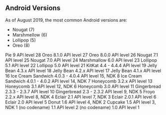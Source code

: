 ## Android Versions

As of August 2019, the most common Android versions are:
- Nougat            (7)
- Marshmellow       (6)
- Lollipop          (5)
- Oreo              (8)


Pie 			9 			API level 28
Oreo 			8.1.0 			API level 27
Oreo 			8.0.0 			API level 26
Nougat 			7.1 			API level 25
Nougat 			7.0 			API level 24
Marshmallow 		6.0 			API level 23
Lollipop 		5.1 			API level 22
Lollipop 		5.0 			API level 21
KitKat 			4.4 - 4.4.4 		API level 19
Jelly Bean 		4.3.x 			API level 18
Jelly Bean 		4.2.x 			API level 17
Jelly Bean 		4.1.x 			API level 16
Ice Cream Sandwich 	4.0.3 - 4.0.4 		API level 15, NDK 8
Ice Cream Sandwich 	4.0.1 - 4.0.2 		API level 14, NDK 7
Honeycomb 		3.2.x 			API level 13
Honeycomb 		3.1 			API level 12, NDK 6
Honeycomb 		3.0 			API level 11
Gingerbread 		2.3.3 - 2.3.7 		API level 10
Gingerbread 		2.3 - 2.3.2 		API level 9, NDK 5
Froyo 			2.2.x 			API level 8, NDK 4
Eclair 			2.1 			API level 7, NDK 3
Eclair 			2.0.1 			API level 6
Eclair 			2.0 			API level 5
Donut 			1.6 			API level 4, NDK 2
Cupcake 		1.5 			API level 3, NDK 1
(no codename) 		1.1 			API level 2
(no codename) 		1.0 			API level 1


